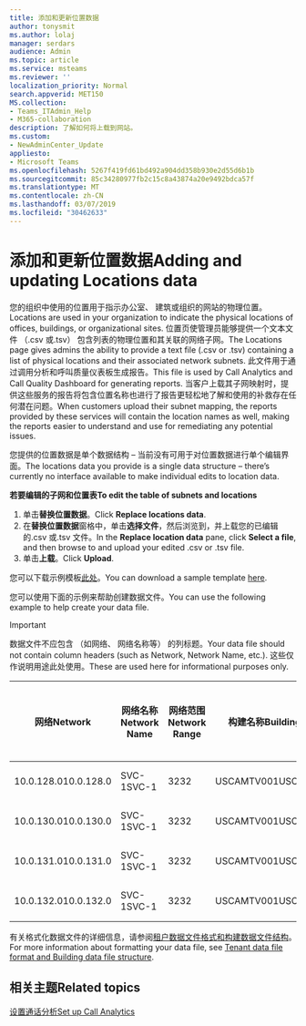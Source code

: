 ```yaml
---
title: 添加和更新位置数据
author: tonysmit
ms.author: lolaj
manager: serdars
audience: Admin
ms.topic: article
ms.service: msteams
ms.reviewer: ''
localization_priority: Normal
search.appverid: MET150
MS.collection:
- Teams_ITAdmin_Help
- M365-collaboration
description: 了解如何将上载到网站。
ms.custom:
- NewAdminCenter_Update
appliesto:
- Microsoft Teams
ms.openlocfilehash: 5267f419fd61bd492a904dd358b930e2d55d6b1b
ms.sourcegitcommit: 85c34280977fb2c15c8a43874a20e9492bdca57f
ms.translationtype: MT
ms.contentlocale: zh-CN
ms.lasthandoff: 03/07/2019
ms.locfileid: "30462633"
---
```

<a name="adding-and-updating-locations-data"></a><span data-ttu-id="924ce-103">添加和更新位置数据</span><span class="sxs-lookup"><span data-stu-id="924ce-103">Adding and updating Locations data</span></span>
============================

<span data-ttu-id="924ce-104">您的组织中使用的位置用于指示办公室、 建筑或组织的网站的物理位置。</span><span class="sxs-lookup"><span data-stu-id="924ce-104">Locations are used in your organization to indicate the physical locations of offices, buildings, or organizational sites.</span></span> <span data-ttu-id="924ce-105">位置页使管理员能够提供一个文本文件 （.csv 或.tsv） 包含列表的物理位置和其关联的网络子网。</span><span class="sxs-lookup"><span data-stu-id="924ce-105">The Locations page gives admins the ability to provide a text file (.csv or .tsv) containing a list of physical locations and their associated network subnets.</span></span> <span data-ttu-id="924ce-106">此文件用于通过调用分析和呼叫质量仪表板生成报告。</span><span class="sxs-lookup"><span data-stu-id="924ce-106">This file is used by Call Analytics and Call Quality Dashboard for generating reports.</span></span> <span data-ttu-id="924ce-107">当客户上载其子网映射时，提供这些服务的报告将包含位置名称也进行了报告更轻松地了解和使用的补救存在任何潜在问题。</span><span class="sxs-lookup"><span data-stu-id="924ce-107">When customers upload their subnet mapping, the reports provided by these services will contain the location names as well, making the reports easier to understand and use for remediating any potential issues.</span></span>

<span data-ttu-id="924ce-108">您提供的位置数据是单个数据结构 – 当前没有可用于对位置数据进行单个编辑界面。</span><span class="sxs-lookup"><span data-stu-id="924ce-108">The locations data you provide is a single data structure – there’s currently no interface available to make individual edits to location data.</span></span> 

<span data-ttu-id="924ce-109">**若要编辑的子网和位置表**</span><span class="sxs-lookup"><span data-stu-id="924ce-109">**To edit the table of subnets and locations**</span></span>

1. <span data-ttu-id="924ce-110">单击**替换位置数据**。</span><span class="sxs-lookup"><span data-stu-id="924ce-110">Click **Replace locations data**.</span></span>
2. <span data-ttu-id="924ce-111">在**替换位置数据**窗格中，单击**选择文件**，然后浏览到，并上载您的已编辑的.csv 或.tsv 文件。</span><span class="sxs-lookup"><span data-stu-id="924ce-111">In the **Replace location data** pane, click **Select a file**, and then browse to and upload your edited .csv or .tsv file.</span></span> 
3. <span data-ttu-id="924ce-112">单击**上载**。</span><span class="sxs-lookup"><span data-stu-id="924ce-112">Click **Upload**.</span></span> 


<span data-ttu-id="924ce-113">您可以下载示例模板[此处](https://github.com/MicrosoftDocs/OfficeDocs-SkypeForBusiness/blob/live/Teams/downloads/locations-template.zip?raw=true)。</span><span class="sxs-lookup"><span data-stu-id="924ce-113">You can download a sample template [here](https://github.com/MicrosoftDocs/OfficeDocs-SkypeForBusiness/blob/live/Teams/downloads/locations-template.zip?raw=true).</span></span>

<span data-ttu-id="924ce-114">您可以使用下面的示例来帮助创建数据文件。</span><span class="sxs-lookup"><span data-stu-id="924ce-114">You can use the following example to help create your data file.</span></span> 

> [!IMPORTANT]
> <span data-ttu-id="924ce-115">数据文件不应包含 （如网络、 网络名称等） 的列标题。</span><span class="sxs-lookup"><span data-stu-id="924ce-115">Your data file should not contain column headers (such as Network, Network Name, etc.).</span></span> <span data-ttu-id="924ce-116">这些仅作说明用途此处使用。</span><span class="sxs-lookup"><span data-stu-id="924ce-116">These are used here for informational purposes only.</span></span> </br>

|<span data-ttu-id="924ce-117">网络</span><span class="sxs-lookup"><span data-stu-id="924ce-117">Network</span></span>|<span data-ttu-id="924ce-118">网络名称</span><span class="sxs-lookup"><span data-stu-id="924ce-118">Network Name</span></span>|<span data-ttu-id="924ce-119">网络范围</span><span class="sxs-lookup"><span data-stu-id="924ce-119">Network Range</span></span>|<span data-ttu-id="924ce-120">构建名称</span><span class="sxs-lookup"><span data-stu-id="924ce-120">Building Name</span></span>|<span data-ttu-id="924ce-121">所有权类型</span><span class="sxs-lookup"><span data-stu-id="924ce-121">Ownership Type</span></span>|<span data-ttu-id="924ce-122">构建基类型</span><span class="sxs-lookup"><span data-stu-id="924ce-122">Building Type</span></span>|<span data-ttu-id="924ce-123">构建 Office 类型</span><span class="sxs-lookup"><span data-stu-id="924ce-123">Building Office Type</span></span>|<span data-ttu-id="924ce-124">城市</span><span class="sxs-lookup"><span data-stu-id="924ce-124">City</span></span>|<span data-ttu-id="924ce-125">邮政编码</span><span class="sxs-lookup"><span data-stu-id="924ce-125">Zip Code</span></span>|<span data-ttu-id="924ce-126">国家/地区</span><span class="sxs-lookup"><span data-stu-id="924ce-126">Country</span></span>|<span data-ttu-id="924ce-127">省/市/自治区</span><span class="sxs-lookup"><span data-stu-id="924ce-127">State</span></span>|<span data-ttu-id="924ce-128">区域</span><span class="sxs-lookup"><span data-stu-id="924ce-128">Region</span></span>|<span data-ttu-id="924ce-129">内部 Corp</span><span class="sxs-lookup"><span data-stu-id="924ce-129">Inside Corp</span></span>|<span data-ttu-id="924ce-130">Express 路由</span><span class="sxs-lookup"><span data-stu-id="924ce-130">Express Route</span></span>|
|-|-|-|-|-|-|-|-|-|-|-|-|-|-|
|<span data-ttu-id="924ce-131">10.0.128.0</span><span class="sxs-lookup"><span data-stu-id="924ce-131">10.0.128.0</span></span> |<span data-ttu-id="924ce-132">SVC-1</span><span class="sxs-lookup"><span data-stu-id="924ce-132">SVC-1</span></span>|<span data-ttu-id="924ce-133">32</span><span class="sxs-lookup"><span data-stu-id="924ce-133">32</span></span>|<span data-ttu-id="924ce-134">USCAMTV001</span><span class="sxs-lookup"><span data-stu-id="924ce-134">USCAMTV001</span></span>|<span data-ttu-id="924ce-135">Contoso 租用 RE&F</span><span class="sxs-lookup"><span data-stu-id="924ce-135">Contoso Leased RE&F</span></span>|<span data-ttu-id="924ce-136">Office</span><span class="sxs-lookup"><span data-stu-id="924ce-136">Office</span></span>|<span data-ttu-id="924ce-137">RE&F</span><span class="sxs-lookup"><span data-stu-id="924ce-137">RE&F</span></span>|<span data-ttu-id="924ce-138">山地视图</span><span class="sxs-lookup"><span data-stu-id="924ce-138">Mountain View</span></span>|<span data-ttu-id="924ce-139">94043</span><span class="sxs-lookup"><span data-stu-id="924ce-139">94043</span></span>|<span data-ttu-id="924ce-140">我们</span><span class="sxs-lookup"><span data-stu-id="924ce-140">US</span></span>|<span data-ttu-id="924ce-141">CA</span><span class="sxs-lookup"><span data-stu-id="924ce-141">CA</span></span>|<span data-ttu-id="924ce-142">我们</span><span class="sxs-lookup"><span data-stu-id="924ce-142">US</span></span>|<span data-ttu-id="924ce-143">1</span><span class="sxs-lookup"><span data-stu-id="924ce-143">1</span></span>|<span data-ttu-id="924ce-144">1</span><span class="sxs-lookup"><span data-stu-id="924ce-144">1</span></span>|
|<span data-ttu-id="924ce-145">10.0.130.0</span><span class="sxs-lookup"><span data-stu-id="924ce-145">10.0.130.0</span></span> |<span data-ttu-id="924ce-146">SVC-1</span><span class="sxs-lookup"><span data-stu-id="924ce-146">SVC-1</span></span>|<span data-ttu-id="924ce-147">32</span><span class="sxs-lookup"><span data-stu-id="924ce-147">32</span></span>|<span data-ttu-id="924ce-148">USCAMTV001</span><span class="sxs-lookup"><span data-stu-id="924ce-148">USCAMTV001</span></span>|<span data-ttu-id="924ce-149">Contoso 租用 RE&F</span><span class="sxs-lookup"><span data-stu-id="924ce-149">Contoso Leased RE&F</span></span>|<span data-ttu-id="924ce-150">Office</span><span class="sxs-lookup"><span data-stu-id="924ce-150">Office</span></span>|<span data-ttu-id="924ce-151">RE&F</span><span class="sxs-lookup"><span data-stu-id="924ce-151">RE&F</span></span>|<span data-ttu-id="924ce-152">山地视图</span><span class="sxs-lookup"><span data-stu-id="924ce-152">Mountain View</span></span>|<span data-ttu-id="924ce-153">94043</span><span class="sxs-lookup"><span data-stu-id="924ce-153">94043</span></span>|<span data-ttu-id="924ce-154">我们</span><span class="sxs-lookup"><span data-stu-id="924ce-154">US</span></span>|<span data-ttu-id="924ce-155">CA</span><span class="sxs-lookup"><span data-stu-id="924ce-155">CA</span></span>|<span data-ttu-id="924ce-156">我们</span><span class="sxs-lookup"><span data-stu-id="924ce-156">US</span></span>|<span data-ttu-id="924ce-157">1</span><span class="sxs-lookup"><span data-stu-id="924ce-157">1</span></span>|<span data-ttu-id="924ce-158">1</span><span class="sxs-lookup"><span data-stu-id="924ce-158">1</span></span>|
|<span data-ttu-id="924ce-159">10.0.131.0</span><span class="sxs-lookup"><span data-stu-id="924ce-159">10.0.131.0</span></span> |<span data-ttu-id="924ce-160">SVC-1</span><span class="sxs-lookup"><span data-stu-id="924ce-160">SVC-1</span></span>|<span data-ttu-id="924ce-161">32</span><span class="sxs-lookup"><span data-stu-id="924ce-161">32</span></span>|<span data-ttu-id="924ce-162">USCAMTV001</span><span class="sxs-lookup"><span data-stu-id="924ce-162">USCAMTV001</span></span>|<span data-ttu-id="924ce-163">Contoso 租用 RE&F</span><span class="sxs-lookup"><span data-stu-id="924ce-163">Contoso Leased RE&F</span></span>|<span data-ttu-id="924ce-164">Office</span><span class="sxs-lookup"><span data-stu-id="924ce-164">Office</span></span>|<span data-ttu-id="924ce-165">RE&F</span><span class="sxs-lookup"><span data-stu-id="924ce-165">RE&F</span></span>|<span data-ttu-id="924ce-166">山地视图</span><span class="sxs-lookup"><span data-stu-id="924ce-166">Mountain View</span></span>|<span data-ttu-id="924ce-167">94043</span><span class="sxs-lookup"><span data-stu-id="924ce-167">94043</span></span>|<span data-ttu-id="924ce-168">我们</span><span class="sxs-lookup"><span data-stu-id="924ce-168">US</span></span>|<span data-ttu-id="924ce-169">CA</span><span class="sxs-lookup"><span data-stu-id="924ce-169">CA</span></span>|<span data-ttu-id="924ce-170">我们</span><span class="sxs-lookup"><span data-stu-id="924ce-170">US</span></span>|<span data-ttu-id="924ce-171">1</span><span class="sxs-lookup"><span data-stu-id="924ce-171">1</span></span>|<span data-ttu-id="924ce-172">1</span><span class="sxs-lookup"><span data-stu-id="924ce-172">1</span></span>|
|<span data-ttu-id="924ce-173">10.0.132.0</span><span class="sxs-lookup"><span data-stu-id="924ce-173">10.0.132.0</span></span> |<span data-ttu-id="924ce-174">SVC-1</span><span class="sxs-lookup"><span data-stu-id="924ce-174">SVC-1</span></span>|<span data-ttu-id="924ce-175">32</span><span class="sxs-lookup"><span data-stu-id="924ce-175">32</span></span>|<span data-ttu-id="924ce-176">USCAMTV001</span><span class="sxs-lookup"><span data-stu-id="924ce-176">USCAMTV001</span></span>|<span data-ttu-id="924ce-177">Contoso 租用 RE&F</span><span class="sxs-lookup"><span data-stu-id="924ce-177">Contoso Leased RE&F</span></span>|<span data-ttu-id="924ce-178">Office</span><span class="sxs-lookup"><span data-stu-id="924ce-178">Office</span></span>|<span data-ttu-id="924ce-179">RE&F</span><span class="sxs-lookup"><span data-stu-id="924ce-179">RE&F</span></span>|<span data-ttu-id="924ce-180">山地视图</span><span class="sxs-lookup"><span data-stu-id="924ce-180">Mountain View</span></span>|<span data-ttu-id="924ce-181">94043</span><span class="sxs-lookup"><span data-stu-id="924ce-181">94043</span></span>|<span data-ttu-id="924ce-182">我们</span><span class="sxs-lookup"><span data-stu-id="924ce-182">US</span></span>|<span data-ttu-id="924ce-183">CA</span><span class="sxs-lookup"><span data-stu-id="924ce-183">CA</span></span>|<span data-ttu-id="924ce-184">我们</span><span class="sxs-lookup"><span data-stu-id="924ce-184">US</span></span>|<span data-ttu-id="924ce-185">1</span><span class="sxs-lookup"><span data-stu-id="924ce-185">1</span></span>|<span data-ttu-id="924ce-186">1</span><span class="sxs-lookup"><span data-stu-id="924ce-186">1</span></span>|


<span data-ttu-id="924ce-187">有关格式化数据文件的详细信息，请参阅[租户数据文件格式和构建数据文件结构](turning-on-and-using-call-quality-dashboard.md#tenant-data-file-format-and-building-data-file-structure)。</span><span class="sxs-lookup"><span data-stu-id="924ce-187">For more information about formatting your data file, see [Tenant data file format and Building data file structure](turning-on-and-using-call-quality-dashboard.md#tenant-data-file-format-and-building-data-file-structure).</span></span>


## <a name="related-topics"></a><span data-ttu-id="924ce-188">相关主题</span><span class="sxs-lookup"><span data-stu-id="924ce-188">Related topics</span></span>

[<span data-ttu-id="924ce-189">设置通话分析</span><span class="sxs-lookup"><span data-stu-id="924ce-189">Set up Call Analytics</span></span>](set-up-call-analytics.md)